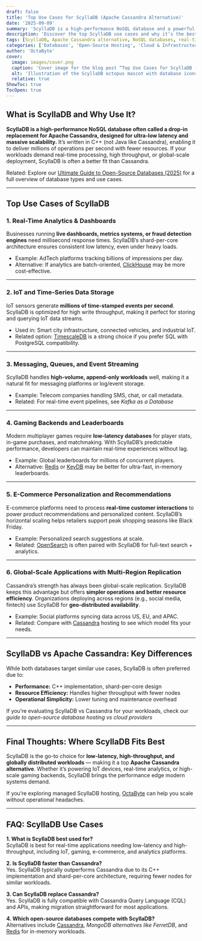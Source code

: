 ```yaml
---
draft: false
title: 'Top Use Cases for ScyllaDB (Apache Cassandra Alternative)'
date: '2025-09-09'
summary: 'ScyllaDB is a high-performance NoSQL database and a powerful Apache Cassandra alternative. This guide explores its top use cases, including real-time analytics, IoT data storage, gaming backends, e-commerce personalization, and global-scale applications. Learn how ScyllaDB delivers ultra-low latency, massive throughput, and operational efficiency for modern workloads.'
description: 'Discover the top ScyllaDB use cases and why it’s the best Apache Cassandra alternative for real-time, high-performance, and big data applications.'
tags: [ScyllaDB, Apache Cassandra alternative, NoSQL databases, real-time data, big data storage, open-source databases]
categories: ['Databases', 'Open-Source Hosting', 'Cloud & Infrastructure']
author: 'OctaByte'
cover:
  image: images/cover.png
  caption: 'Cover image for the blog post “Top Use Cases for ScyllaDB (Apache Cassandra Alternative)” featuring the ScyllaDB mascot and database icons.'
  alt: 'Illustration of the ScyllaDB octopus mascot with database icons on a blue background, representing top ScyllaDB use cases as an Apache Cassandra alternative.'
  relative: true
ShowToc: true
TocOpen: true
---
```



## What is ScyllaDB and Why Use It?  
**ScyllaDB is a high-performance NoSQL database often called a drop-in replacement for Apache Cassandra, designed for ultra-low latency and massive scalability.** It’s written in C++ (not Java like Cassandra), enabling it to deliver millions of operations per second with fewer resources. If your workloads demand real-time processing, high throughput, or global-scale deployment, ScyllaDB is often a better fit than Cassandra.  

Related: Explore our [Ultimate Guide to Open-Source Databases (2025)](/topics/open-source-databases/ultimate-guide-2025/) for a full overview of database types and use cases.  

---

## Top Use Cases of ScyllaDB  

### 1. Real-Time Analytics & Dashboards  
Businesses running **live dashboards, metrics systems, or fraud detection engines** need millisecond response times. ScyllaDB’s shard-per-core architecture ensures consistent low latency, even under heavy loads.  

- Example: AdTech platforms tracking billions of impressions per day.  
- Alternative: If analytics are batch-oriented, [ClickHouse](https://octabyte.io/fully-managed-open-source-services/databases/relational-databases/clickhouse) may be more cost-effective.  

---

### 2. IoT and Time-Series Data Storage  
IoT sensors generate **millions of time-stamped events per second**. ScyllaDB is optimized for high write throughput, making it perfect for storing and querying IoT data streams.  

- Used in: Smart city infrastructure, connected vehicles, and industrial IoT.  
- Related option: [TimescaleDB](https://octabyte.io/fully-managed-open-source-services/databases/relational-databases/timescaledb) is a strong choice if you prefer SQL with PostgreSQL compatibility.  

---

### 3. Messaging, Queues, and Event Streaming  
ScyllaDB handles **high-volume, append-only workloads** well, making it a natural fit for messaging platforms or log/event storage.  

- Example: Telecom companies handling SMS, chat, or call metadata.  
- Related: For real-time event pipelines, see *Kafka as a Database*

---

### 4. Gaming Backends and Leaderboards  
Modern multiplayer games require **low-latency databases** for player stats, in-game purchases, and matchmaking. With ScyllaDB’s predictable performance, developers can maintain real-time experiences without lag.  

- Example: Global leaderboards for millions of concurrent players.  
- Alternative: [Redis](https://octabyte.io/fully-managed-open-source-services/databases/nosql/redis) or [KeyDB](/topics/open-source-databases/redis-vs-valkey-vs-keydb/) may be better for ultra-fast, in-memory leaderboards.  

---

### 5. E-Commerce Personalization and Recommendations  
E-commerce platforms need to process **real-time customer interactions** to power product recommendations and personalized content. ScyllaDB’s horizontal scaling helps retailers support peak shopping seasons like Black Friday.  

- Example: Personalized search suggestions at scale.  
- Related: [OpenSearch](https://octabyte.io/fully-managed-open-source-services/databases/nosql/opensearch) is often paired with ScyllaDB for full-text search + analytics.  

---

### 6. Global-Scale Applications with Multi-Region Replication  
Cassandra’s strength has always been global-scale replication. ScyllaDB keeps this advantage but offers **simpler operations and better resource efficiency**. Organizations deploying across regions (e.g., social media, fintech) use ScyllaDB for **geo-distributed availability**.  

- Example: Social platforms syncing data across US, EU, and APAC.  
- Related: Compare with [Cassandra](https://octabyte.io/fully-managed-open-source-services/databases/nosql/cassandra) hosting to see which model fits your needs.  

---

## ScyllaDB vs Apache Cassandra: Key Differences  
While both databases target similar use cases, ScyllaDB is often preferred due to:  

- **Performance:** C++ implementation, shard-per-core design  
- **Resource Efficiency:** Handles higher throughput with fewer nodes  
- **Operational Simplicity:** Lower tuning and maintenance overhead  

If you’re evaluating ScyllaDB vs Cassandra for your workloads, check our *guide to open-source database hosting vs cloud providers*

---

## Final Thoughts: Where ScyllaDB Fits Best  
ScyllaDB is the go-to choice for **low-latency, high-throughput, and globally distributed workloads** — making it a top **Apache Cassandra alternative**. Whether it’s powering IoT devices, real-time analytics, or high-scale gaming backends, ScyllaDB brings the performance edge modern systems demand.  

If you’re exploring managed ScyllaDB hosting, [OctaByte](https://octabyte.io/fully-managed-open-source-services/databases/nosql/scylladb) can help you scale without operational headaches.  

---

## FAQ: ScyllaDB Use Cases  

**1. What is ScyllaDB best used for?**  
ScyllaDB is best for real-time applications needing low-latency and high-throughput, including IoT, gaming, e-commerce, and analytics platforms.  

**2. Is ScyllaDB faster than Cassandra?**  
Yes. ScyllaDB typically outperforms Cassandra due to its C++ implementation and shard-per-core architecture, requiring fewer nodes for similar workloads.  

**3. Can ScyllaDB replace Cassandra?**  
Yes. ScyllaDB is fully compatible with Cassandra Query Language (CQL) and APIs, making migration straightforward for most applications.  

**4. Which open-source databases compete with ScyllaDB?**  
Alternatives include [Cassandra](https://octabyte.io/fully-managed-open-source-services/databases/nosql/cassandra), *MongoDB alternatives like FerretDB*, and [Redis](https://octabyte.io/fully-managed-open-source-services/databases/nosql/redis) for in-memory workloads.  

